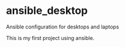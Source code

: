 # ansible_desktop
Ansible configuration for desktops and laptops

This is my first project using ansible.
